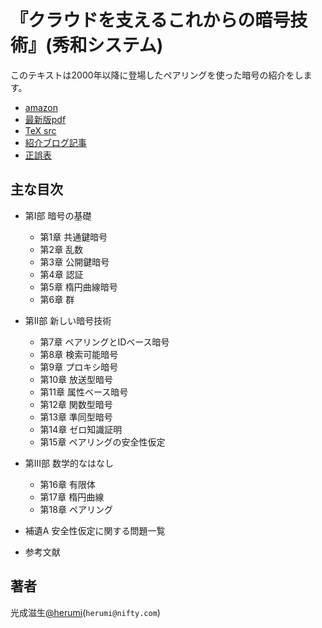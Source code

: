 『クラウドを支えるこれからの暗号技術』(秀和システム)
====

このテキストは2000年以降に登場したペアリングを使った暗号の紹介をします。
* [amazon](http://www.amazon.co.jp/gp/product/479804413X)
* [最新版pdf](https://github.com/herumi/ango/blob/master/ango.pdf)
* [TeX src](https://github.com/herumi/ango-src)
* [紹介ブログ記事](http://developer.cybozu.co.jp/tech/?p=8567)
* [正誤表](errata.md)

主な目次
---
* 第I部 暗号の基礎
    * 第1章 共通鍵暗号
    * 第2章 乱数
    * 第3章 公開鍵暗号
    * 第4章 認証
    * 第5章 楕円曲線暗号
    * 第6章 群

* 第II部 新しい暗号技術
    * 第7章 ペアリングとIDベース暗号
    * 第8章 検索可能暗号
    * 第9章 プロキシ暗号
    * 第10章 放送型暗号
    * 第11章 属性ベース暗号
    * 第12章 関数型暗号
    * 第13章 準同型暗号
    * 第14章 ゼロ知識証明
    * 第15章 ペアリングの安全性仮定

* 第III部 数学的なはなし
    * 第16章 有限体
    * 第17章 楕円曲線
    * 第18章 ペアリング

* 補遺A 安全性仮定に関する問題一覧

* 参考文献

著者
----
光成滋生[@herumi](https://twitter.com/herumi)(`herumi@nifty.com`)
